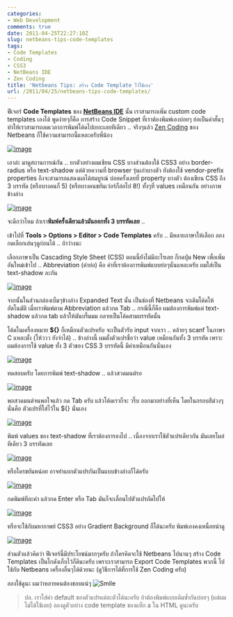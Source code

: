 ```yaml
---
categories:
- Web Development
comments: true
date: 2011-04-25T22:27:10Z
slug: netbeans-tips-code-templates
tags:
- Code Templates
- Coding
- CSS3
- NetBeans IDE
- Zen Coding
title: 'Netbeans Tips: สร้าง Code Template ไว้ใช้เอง'
url: /2011/04/25/netbeans-tips-code-templates/
---
```


ฟีเจอร์ **Code Templates** ของ **[NetBeans IDE](http://armno.in.th/20100710/%e0%b9%81%e0%b8%99%e0%b8%b0%e0%b8%99%e0%b8%b3-netbeans-ide-%e0%b8%aa%e0%b8%b3%e0%b8%ab%e0%b8%a3%e0%b8%b1%e0%b8%9a%e0%b9%80%e0%b8%82%e0%b8%b5%e0%b8%a2%e0%b8%99%e0%b9%82%e0%b8%84%e0%b9%89%e0%b8%94-php)** นั้น เราสามารถเพิ่ม custom code templates เองได้ พูดง่ายๆก็คือ การสร้าง Code Snippet ที่เราต้องพิมพ์เองบ่อยๆ ย่อเป็นคำสั้นๆ ทำให้เราสามารถลดเวลาการพิมพ์โค้ดไปเยอะเลยทีเดียว .. จริงๆแล้ว [Zen Coding](http://armno.in.th/2010/10/20/%E0%B8%81%E0%B8%B2%E0%B8%A3%E0%B9%83%E0%B8%8A%E0%B9%89-zen-coding-%E0%B8%AA%E0%B8%B3%E0%B8%AB%E0%B8%A3%E0%B8%B1%E0%B8%9A-netbeans-ide/) ของ Netbeans ก็ใช้ความสามารถนี้แหละครับพี่น้อง

[![image](http://files.armno.in.th/uploads/2011/04/image_thumb8.png)](http://files.armno.in.th/uploads/2011/04/image9.png)


เอาล่ะ มาดูสถานการณ์กัน .. ยกตัวอย่างผมเขียน CSS บางส่วนต้องใช้ CSS3 อย่าง border-radius หรือ text-shadow แต่ด้วยความที่ browser รุ่นเก่าบางตัว ยังต้องใช้ vendor-prefix properties ถึงจะสามารถแสดงผลได้สมบูรณ์ บ่อยครั้งเลยที่ property บางตัว ต้องเขียน CSS ถึง 3 บรรทัด (หรือบางคนก็ 5) (หรือบางคนขยันเว่อร์ก็ล่อไป 8!) ทั้งๆที่ values เหมือนกัน อย่างภาพข้างล่าง

[![image](http://files.armno.in.th/uploads/2011/04/image_thumb9.png)](http://files.armno.in.th/uploads/2011/04/image10.png)

จะดีกว่าไหม ถ้าเรา**พิมพ์ครั้งเดียวแล้วมันออกทั้ง 3 บรรทัดเลย** ..

เข้าไปที่ **Tools > Options > Editor > Code Templates** ครับ .. มีหลายภาษาให้เลือก ลองกดเลือกเล่นๆดูก่อนได้ .. ถ้าว่างนะ

เลือกภาษาเป็น Cascading Style Sheet (CSS) ตอนนี้ยังไม่มีอะไรเลย ก็กดปุ่ม New เพื่อเพิ่มอันใหม่เข้าไป .. Abbreviation (คำย่อ) คือ คำที่เราต้องการพิมพ์แบบย่อๆนั่นแหละครับ ผมใส่เป็น text-shadow ละกัน

[![image](http://files.armno.in.th/uploads/2011/04/image_thumb10.png)](http://files.armno.in.th/uploads/2011/04/image11.png)

จากนั้นในส่วนกล่องเบิ้มๆข้างล่าง Expanded Text นั้น เป็นช่องที่ Netbeans จะเติมโค้ดให้อัตโนมัติ เมื่อเราพิมพ์ตาม Abbreviation แล้วกด Tab .. กรณีนี้ก็คือ ผมต้องการพิมพ์แค่ text-shadow แล้วกด tab แล้วให้มันบรึ้มมม กลายเป็นโค้ดสามบรรทัดนั้น

โค้ดในเครื่องหมาย **${}** ก็เหมือนตัวแปรครับ จะเป็นตัวรับ input จากเรา .. คล้ายๆ scanf ในภาษา C แหละมั้ง (โห้ววว ยังจำได้) .. ข้างล่างนี้ ผมตั้งตัวแปรชื่อว่า value เหมือนกันทั้ง 3 บรรทัด เพราะผมต้องการใช้ value ทั้ง 3 ตัวของ CSS 3 บรรทัดนี้ มีค่าเหมือนกันนั่นเอง

[![image](http://files.armno.in.th/uploads/2011/04/image_thumb11.png)](http://files.armno.in.th/uploads/2011/04/image12.png)

ทดสอบครับ โดยการพิมพ์ text-shadow .. แล้วสวดมนต์รอ

[![image](http://files.armno.in.th/uploads/2011/04/image_thumb12.png)](http://files.armno.in.th/uploads/2011/04/image13.png)

พอสวดมนต์จนพอใจแล้ว กด Tab ครับ แล้วโค้ดเราก็จะ วรึ๊บ ออกมาอย่างที่เห็น โดยในกรอบสีม่วงๆนั่นคือ ตัวแปรที่ใส่ไว้ใน ${} นั่นเอง

[![image](http://files.armno.in.th/uploads/2011/04/image_thumb13.png)](http://files.armno.in.th/uploads/2011/04/image14.png)

พิมพ์ values ของ text-shadow ที่เราต้องการลงไป .. เนื่องจากเราใช้ตัวแปรเดียวกัน มันเลยโผล่ทีเดียว 3 บรรทัดเลย

[![image](http://files.armno.in.th/uploads/2011/04/image_thumb14.png)](http://files.armno.in.th/uploads/2011/04/image15.png)

หรือใครขยันหน่อย อาจทำแยกตัวแปรกันเป็นแบบข้างล่างก็ได้ครับ

[![image](http://files.armno.in.th/uploads/2011/04/image_thumb15.png)](http://files.armno.in.th/uploads/2011/04/image16.png)

กดพิมพ์ทีละค่า แล้วกด Enter หรือ Tab มันก็จะเลื่อนไปตัวแปรถัดไปให้

[![image](http://files.armno.in.th/uploads/2011/04/image_thumb16.png)](http://files.armno.in.th/uploads/2011/04/image17.png)

หรือจะใช้กับมหากาพย์ CSS3 อย่าง Gradient Background ก็ได้นะครับ พิมพ์เองคงเหนื่อยน่าดู

[![image](http://files.armno.in.th/uploads/2011/04/image_thumb17.png)](http://files.armno.in.th/uploads/2011/04/image18.png)

ส่วนตัวแล้วคิดว่า ฟีเจอร์นี้มีประโยชน์มากๆครับ ถ้าใครคิดจะใช้ Netbeans ไปนานๆ สร้าง Code Templates เป็นโกดังเก็บไว้ก็ดีนะครับ เพราะเราสามารถ Export Code Templates พวกนี้ ไปใช้กับ Netbeans เครื่องอื่นๆได้ด้วยนะ (ดูวิธีการได้ที่การใช้ Zen Coding ครับ)

ลองใช้ดูนะ ผมว่าหลายคนต้องชอบแน่ๆ ![Smile](http://files.armno.in.th/uploads/2011/04/wlEmoticon-smile3.png)

> ปล. เราใส่ค่า default ของตัวแปรแต่ละตัวได้นะครับ ถ้าต้องพิมพ์แบบเดิมซ้ำกันบ่อยๆ (แต่ผมไม่ได้ใช้เลย) ลองดูตัวอย่าง code template ของแท็ก a ใน HTML ดูนะครับ

